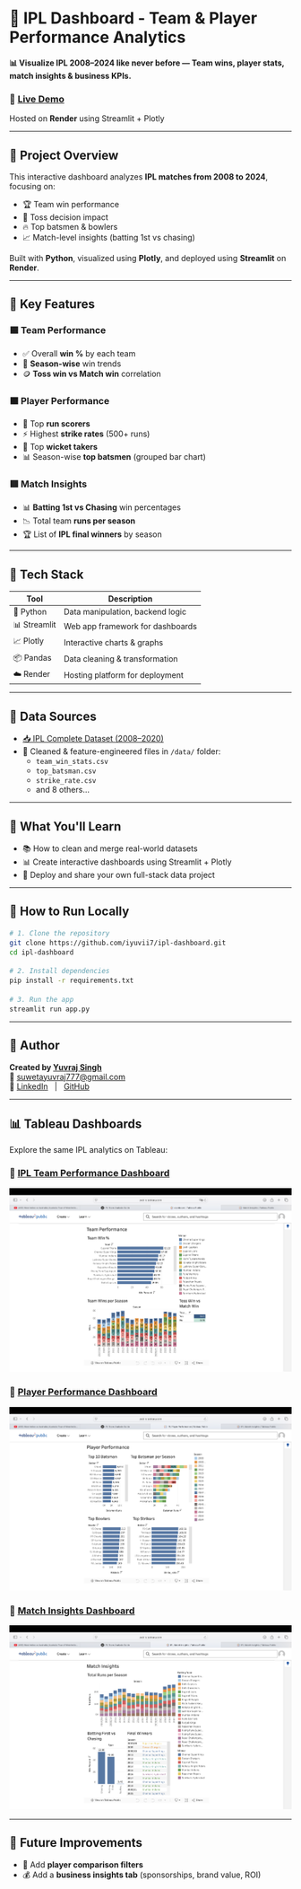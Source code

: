 # 🏏 IPL Dashboard - Team & Player Performance Analytics

**📊 Visualize IPL 2008–2024 like never before — Team wins, player stats, match insights & business KPIs.**

### 🔗 [**Live Demo**](https://ipl-dashboard-7e4x.onrender.com)  
Hosted on **Render** using Streamlit + Plotly

---

## 📁 Project Overview

This interactive dashboard analyzes **IPL matches from 2008 to 2024**, focusing on:
- 🏆 Team win performance  
- 🧠 Toss decision impact  
- 🔥 Top batsmen & bowlers  
- 📈 Match-level insights (batting 1st vs chasing)

Built with **Python**, visualized using **Plotly**, and deployed using **Streamlit** on **Render**.

---

## 📌 Key Features

### 🟦 Team Performance
- ✅ Overall **win %** by each team  
- 📅 **Season-wise** win trends  
- 🪙 **Toss win vs Match win** correlation  

### 🟧 Player Performance
- 🏏 Top **run scorers**  
- ⚡ Highest **strike rates** (500+ runs)  
- 🎯 Top **wicket takers**  
- 📊 Season-wise **top batsmen** (grouped bar chart)  

### 🟥 Match Insights
- 📊 **Batting 1st vs Chasing** win percentages  
- 📉 Total team **runs per season**  
- 🏆 List of **IPL final winners** by season  

---

## 🧰 Tech Stack

| Tool        | Description                            |
|-------------|----------------------------------------|
| 🐍 Python    | Data manipulation, backend logic       |
| 📊 Streamlit | Web app framework for dashboards       |
| 📈 Plotly    | Interactive charts & graphs            |
| 📦 Pandas    | Data cleaning & transformation         |
| ☁️ Render    | Hosting platform for deployment        |

---

## 📂 Data Sources

- [📥 IPL Complete Dataset (2008–2020)](https://www.kaggle.com/datasets/patrickb1912/ipl-complete-dataset-20082020)
- 🧼 Cleaned & feature-engineered files in `/data/` folder:
  - `team_win_stats.csv`
  - `top_batsman.csv`
  - `strike_rate.csv`
  - and 8 others…

---

## 🧠 What You'll Learn

- 📚 How to clean and merge real-world datasets  
- 📊 Create interactive dashboards using Streamlit + Plotly  
- 🚀 Deploy and share your own full-stack data project  

---

## 🚀 How to Run Locally

```bash
# 1. Clone the repository
git clone https://github.com/iyuvii7/ipl-dashboard.git
cd ipl-dashboard

# 2. Install dependencies
pip install -r requirements.txt

# 3. Run the app
streamlit run app.py
```

---

## 👤 Author

**Created by [Yuvraj Singh](https://www.vitaely.me/iyuvi)**  
📧 suwetayuvraj777@gmail.com  
🔗 [LinkedIn](https://www.linkedin.com/in/yuvraj-singh-086a68189/) &nbsp; | &nbsp; [GitHub](https://github.com/iyuvii7)

---

## 📊 Tableau Dashboards

Explore the same IPL analytics on Tableau:

### 🔷 [IPL Team Performance Dashboard](https://public.tableau.com/views/IPLdashboard_17516533632720/TeamPerformance?:language=en-US&:sid=&:redirect=auth&:display_count=n&:origin=viz_share_link)  
![Team Dashboard](screenshots/team_performance.png)

### 🔶 [Player Performance Dashboard](https://public.tableau.com/views/IPLPlayerPerformance_17516536425470/PlayerPerformance?:language=en-US&:sid=&:redirect=auth&:display_count=n&:origin=viz_share_link)  
![Player Dashboard](screenshots/player_performance.png)

### 🔴 [Match Insights Dashboard](https://public.tableau.com/views/IPLMatchInsights/MatchInsights?:language=en-US&:sid=&:redirect=auth&:display_count=n&:origin=viz_share_link)  
![Match Dashboard](screenshots/match_insights.png)

---

## 🌟 Future Improvements

- 🧮 Add **player comparison filters**  
- 💰 Add a **business insights tab** (sponsorships, brand value, ROI) 
